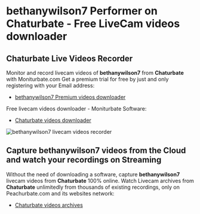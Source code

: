 # bethanywilson7 Performer on Chaturbate - Free LiveCam videos downloader

## Chaturbate Live Videos Recorder

Monitor and record livecam videos of **bethanywilson7** from **Chaturbate** with Moniturbate.com
Get a premium trial for free by just and only registering with your Email address:
* [bethanywilson7 Premium videos downloader](https://moniturbate.com/request-demo-licence-key.html)

Free livecam videos downloader - Moniturbate Software:
* [Chaturbate videos downloader](https://moniturbate.com/moniturbate-download-software.html)

![bethanywilson7 livecam videos recorder](https://peachurnet.com/templates/moniturbate-software.png)


## Capture bethanywilson7 videos from the Cloud and watch your recordings on Streaming

Without the need of downloading a software, capture **bethanywilson7** livecam videos from **Chaturbate** 100% online.
Watch Livecam archives from **Chaturbate** unlimitedly from thousands of existing recordings, only on Peachurbate.com and its websites network:
* [Chaturbate videos archives](https://peachurnet.com/)